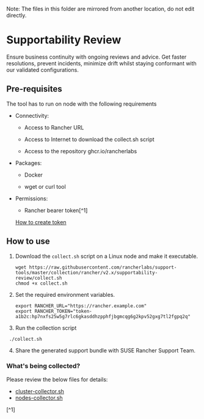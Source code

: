 Note: The files in this folder are mirrored from another location, do not edit directly.

# Supportability Review

Ensure business continuity with ongoing reviews and advice. Get faster resolutions, prevent incidents, minimize drift whilst staying conformant with our validated configurations.

## Pre-requisites

The tool has to run on node with the following requirements
  - Connectivity: 
      - Access to Rancher URL
                
      - Access to Internet to download the collect.sh script
      
      - Access to the repository ghcr.io/rancherlabs
                
  - Packages:  
      - Docker 
       
      - wget or curl tool
   
  - Permissions: 
      - Rancher bearer token[^1]  
      
      [How to create token](https://ranchermanager.docs.rancher.com/v2.6/reference-guides/user-settings/api-keys#docusaurus_skipToContent_fallback)

## How to use

1. Download the `collect.sh` script on a Linux node and make it executable.
    ```shell
    wget https://raw.githubusercontent.com/rancherlabs/support-tools/master/collection/rancher/v2.x/supportability-review/collect.sh
    chmod +x collect.sh
    ```

2. Set the required environment variables.
    ```shell
   export RANCHER_URL="https://rancher.example.com"
   export RANCHER_TOKEN="token-a1b2c:hp7nxfs25w5g7rlc6gkasddhzpphfjbgmcqg6g2kpv52gxg7tl2fgpq2q"
 
   ```
3. Run the collection script
```
 ./collect.sh
```
4. Share the generated support bundle with SUSE Rancher Support Team.

### What's being collected?

Please review the below files for details:

- [cluster-collector.sh](./cluster-collector.sh)
- [nodes-collector.sh](./nodes-collector.sh)

[^1]
